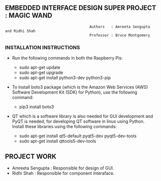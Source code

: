 ## EMBEDDED INTERFACE DESIGN SUPER PROJECT : MAGIC WAND
                                           Authors   : Amreeta Sengupta and Ridhi Shah
                                           Professor : Bruce Montgomery 

### INSTALLATION INSTRUCTIONS
- Run the following commands in both the Raspberry Pis:
  - sudo apt-get update
  - sudo apt-get upgrade
  - sudo apt-get install python3-dev python3-pip
  
- To install boto3 package (which is the Amazon Web Services (AWS) Software Development Kit (SDK) for Python), use the following command:
  - pip3 install boto3
  
- QT which is a software library is also needed for GUI development and PyQT is needed, for developing QT software in linux using Python.
  Install these libraries using the following commands:
  - sudo apt-get install qt5-default pyqt5-dev pyqt5-dev-tools
  - sudo apt-get install qttools5-dev-tools
  
## PROJECT WORK
- Amreeta Sengupta : Responsible for design of GUI.
- Ridhi Shah : Responsible for component interaface.
